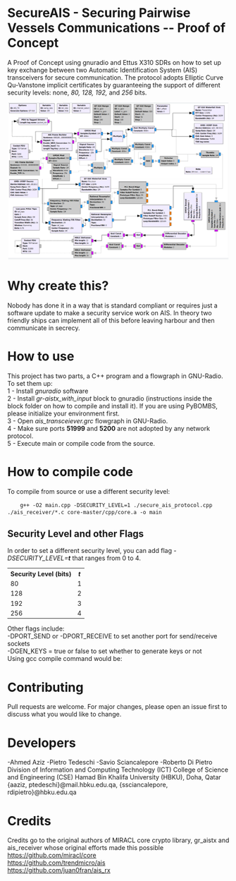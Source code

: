 # SecureAIS - Securing Pairwise Vessels Communications -- Proof of Concept
A Proof of Concept using gnuradio and Ettus X310 SDRs on how to set up key exchange between two Automatic Identification System (AIS) transceivers for secure communication. The protocol adopts Elliptic Curve Qu-Vanstone implicit certificates by guaranteeing the support of different security levels: none, <i>80, 128, 192,</i> and <i>256</i> bits.

<p align="center">
     <img alt="ais_tranceiver_flowgraph" src="./images/ais_tranceiver_flowgraph.png" width="500">
</p>

# Why create this?
Nobody has done it in a way that is standard compliant or requires just a software update to make a security service work on AIS. In theory two friendly ships can implement all of this before leaving harbour and then communicate in secrecy.

# How to use
This project has two parts, a C++ program and a flowgraph in GNU-Radio. To set them up: </br>
1 - Install <i>gnuradio</i> software <br />
2 - Install <i>gr-aistx_with_input</i> block to gnuradio (instructions inside the block folder on how to compile and install it). If you are using PyBOMBS, please initialize your environment first. <br />
3 - Open <i>ais_transceiever.grc</i> flowgraph in GNU-Radio.  <br />
4 - Make sure ports <b>51999</b> and <b>5200</b> are not adopted by any network protocol. <br />
5 - Execute main or compile code from the source.<br />

# How to compile code
To compile from source or use a different security level:
```
    g++ -O2 main.cpp -DSECURITY_LEVEL=1 ./secure_ais_protocol.cpp ./ais_receiver/*.c core-master/cpp/core.a -o main
```
## Security Level and other Flags
In order to set a different security level, you can add flag <i>-DSECURITY_LEVEL=<b>t</b></i> that ranges from 0 to 4.

<table>
  <tr>
    <th><b>Security Level (bits)</b></th>
    <th><i><b>t</b></i></th>
  </tr>
  <tr>
    <td>80</td>
    <td>1</td>
  </tr>
  <tr>
    <td>128</td>
    <td>2</td>
  </tr>
  <tr>
    <td>192</td>
    <td>3</td>
  </tr>
  <tr>
    <td>256</td>
    <td>4</td>
  </tr>
</table>

Other flags include: <br />
    -DPORT_SEND or -DPORT_RECEIVE to set another port for send/receive sockets <br />
    -DGEN_KEYS = true or false to set whether to generate keys or not <br />
Using gcc compile command would be: <br />


# Contributing
Pull requests are welcome. For major changes, please open an issue first to discuss what you would like to change.

# Developers
-Ahmed Aziz
-Pietro Tedeschi
-Savio Sciancalepore
-Roberto Di Pietro
Division of Information and Computing Technology (ICT)
College of Science and Engineering (CSE)
Hamad Bin Khalifa University (HBKU), Doha, Qatar
{aaziz, ptedeschi}@mail.hbku.edu.qa, {ssciancalepore, rdipietro}@hbku.edu.qa

# Credits
Credits go to the original authors of MIRACL core crypto library, gr_aistx and ais_receiver whose original efforts made this possible
<br />
https://github.com/miracl/core  <br />
https://github.com/trendmicro/ais   <br />
https://github.com/juan0fran/ais_rx <br />
